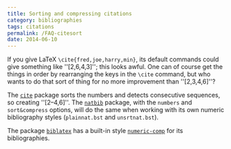 ```yaml
---
title: Sorting and compressing citations
category: bibliographies
tags: citations
permalink: /FAQ-citesort
date: 2014-06-10
---
```


If you give LaTeX
`\cite{fred,joe,harry,min}`, its default commands could give
something like ''[2,6,4,3]'';
this looks awful.  One can of course get the things in order by
rearranging the keys in the `\cite` command, but who wants to do
that sort of thing for no more improvement than ''[2,3,4,6]''?

The [`cite`](https://ctan.org/pkg/cite) package sorts the numbers and detects consecutive
sequences, so creating ''[2&ndash;4,6]''.  The [`natbib`](https://ctan.org/pkg/natbib) package,
with the `numbers` and `sort&compress` options, will
do the same when working with its own numeric bibliography styles
(`plainnat.bst` and `unsrtnat.bst`).

The package [`biblatex`](https://ctan.org/pkg/biblatex) has a built-in style
[`numeric-comp`](https://ctan.org/pkg/biblatex) for its bibliographies.

